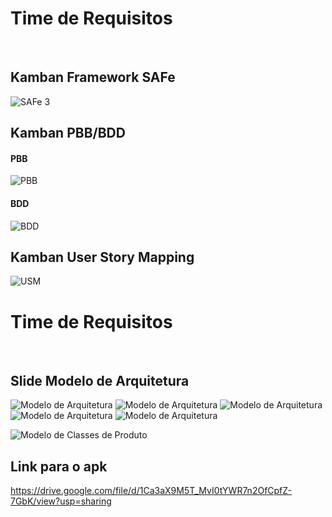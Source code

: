 # Time de Requisitos 
<br>


## Kamban Framework SAFe

![SAFe 3](./../img/safe_unidade_3.png)

## Kamban PBB/BDD

#### PBB
![PBB](./../img/PBB.png)

#### BDD
![BDD](./../img/BDD.png)

## Kamban User Story Mapping
![USM](./../img/USM.png)

# Time de Requisitos 
<br>

## Slide Modelo de Arquitetura


![Modelo de Arquitetura](./../img/1.png)
![Modelo de Arquitetura](./../img/2.png)
![Modelo de Arquitetura](./../img/3.png)
![Modelo de Arquitetura](./../img/4.png)
![Modelo de Arquitetura](./../img/5.png)

![Modelo de Classes de Produto](./../img/Diagrama_de_Classes.jpeg)

## Link para o apk

https://drive.google.com/file/d/1Ca3aX9M5T_MvI0tYWR7n2OfCpfZ-7GbK/view?usp=sharing


